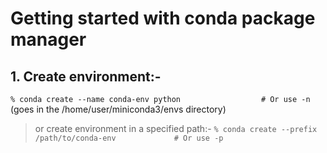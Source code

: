 # Getting started with conda package manager

## 1. Create environment:-
`% conda create --name conda-env python                  # Or use -n`
(goes in the /home/user/miniconda3/envs directory)
> or create environment in a specified path:-
`% conda create --prefix /path/to/conda-env             # Or use -p`
